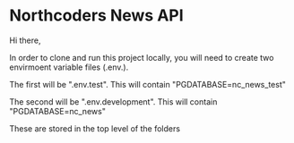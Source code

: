 # Northcoders News API

Hi there,

In order to clone and run this project locally, you will need to create two envirmoent variable files (.env.).

The first will be ".env.test". This will contain "PGDATABASE=nc_news_test"

The second will be ".env.development". This will contain "PGDATABASE=nc_news"

These are stored in the top level of the folders
